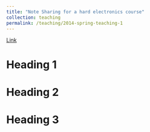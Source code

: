 ```yaml
---
title: "Note Sharing for a hard electronics course"
collection: teaching
permalink: /teaching/2014-spring-teaching-1
---
```


[Link](https://elec311tutorial.netlify.app/)

Heading 1
======

Heading 2
======

Heading 3
======